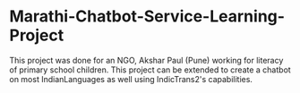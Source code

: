 # Marathi-Chatbot-Service-Learning-Project

This project was done for an NGO, Akshar Paul (Pune) working for literacy of primary school children.
This project can be extended to create a chatbot on most IndianLanguages as well using IndicTrans2's capabilities.
